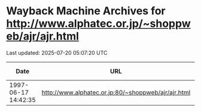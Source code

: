 # Wayback Machine Archives for http://www.alphatec.or.jp/~shoppweb/ajr/ajr.html

Last updated: 2025-07-20 05:07:20 UTC

| Date | URL | Archive Link |
|------|-----|---------------|
| 1997-06-17 14:42:35 | http://www.alphatec.or.jp:80/~shoppweb/ajr/ajr.html | [View Archive](https://web.archive.org/web/19970617144235/http://www.alphatec.or.jp:80/~shoppweb/ajr/ajr.html) |
